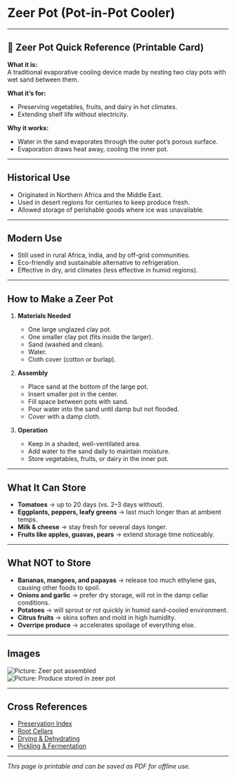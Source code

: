 # Zeer Pot (Pot-in-Pot Cooler)

---

## 📜 Zeer Pot Quick Reference (Printable Card)

**What it is:**  
A traditional evaporative cooling device made by nesting two clay pots with wet sand between them.  

**What it’s for:**  
- Preserving vegetables, fruits, and dairy in hot climates.  
- Extending shelf life without electricity.  

**Why it works:**  
- Water in the sand evaporates through the outer pot’s porous surface.  
- Evaporation draws heat away, cooling the inner pot.  

---

## Historical Use  

- Originated in Northern Africa and the Middle East.  
- Used in desert regions for centuries to keep produce fresh.  
- Allowed storage of perishable goods where ice was unavailable.  

---

## Modern Use  

- Still used in rural Africa, India, and by off-grid communities.  
- Eco-friendly and sustainable alternative to refrigeration.  
- Effective in dry, arid climates (less effective in humid regions).  

---

## How to Make a Zeer Pot  

1. **Materials Needed**  
   - One large unglazed clay pot.  
   - One smaller clay pot (fits inside the larger).  
   - Sand (washed and clean).  
   - Water.  
   - Cloth cover (cotton or burlap).  

2. **Assembly**  
   - Place sand at the bottom of the large pot.  
   - Insert smaller pot in the center.  
   - Fill space between pots with sand.  
   - Pour water into the sand until damp but not flooded.  
   - Cover with a damp cloth.  

3. **Operation**  
   - Keep in a shaded, well-ventilated area.  
   - Add water to the sand daily to maintain moisture.  
   - Store vegetables, fruits, or dairy in the inner pot.  

---

## What It Can Store  

- **Tomatoes** → up to 20 days (vs. 2–3 days without).  
- **Eggplants, peppers, leafy greens** → last much longer than at ambient temps.  
- **Milk & cheese** → stay fresh for several days longer.  
- **Fruits like apples, guavas, pears** → extend storage time noticeably.  

---

## What NOT to Store  

- **Bananas, mangoes, and papayas** → release too much ethylene gas, causing other foods to spoil.  
- **Onions and garlic** → prefer dry storage, will rot in the damp cellar conditions.  
- **Potatoes** → will sprout or rot quickly in humid sand-cooled environment.  
- **Citrus fruits** → skins soften and mold in high humidity.  
- **Overripe produce** → accelerates spoilage of everything else.  

---

## Images  

![Picture: Zeer pot assembled](images/placeholder-zeer-pot.jpg)  
![Picture: Produce stored in zeer pot](images/placeholder-zeer-pot-storage.jpg)  

---

## Cross References  

- [Preservation Index](../../../preservation.md)  
- [Root Cellars](root-cellars.md)  
- [Drying & Dehydrating](drying-dehydrating.md)  
- [Pickling & Fermentation](pickling-fermentation.md)  

---

*This page is printable and can be saved as PDF for offline use.*
